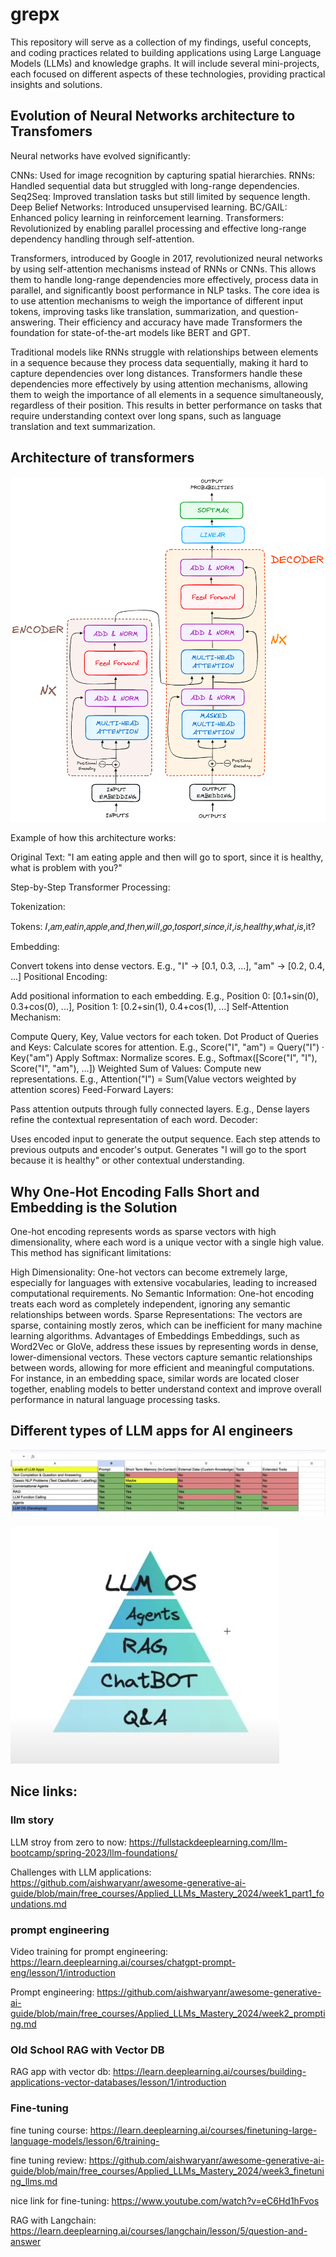# grepx

This repository will serve as a collection of my findings, useful concepts, and coding practices related to building applications using Large Language Models (LLMs) and knowledge graphs. It will include several mini-projects, each focused on different aspects of these technologies, providing practical insights and solutions.

## Evolution of Neural Networks architecture to Transfomers

Neural networks have evolved significantly:

CNNs: Used for image recognition by capturing spatial hierarchies.
RNNs: Handled sequential data but struggled with long-range dependencies.
Seq2Seq: Improved translation tasks but still limited by sequence length.
Deep Belief Networks: Introduced unsupervised learning.
BC/GAIL: Enhanced policy learning in reinforcement learning.
Transformers: Revolutionized by enabling parallel processing and effective long-range dependency handling through self-attention.


Transformers, introduced by Google in 2017, revolutionized neural networks by using self-attention mechanisms instead of RNNs or CNNs. This allows them to handle long-range dependencies more effectively, process data in parallel, and significantly boost performance in NLP tasks. The core idea is to use attention mechanisms to weigh the importance of different input tokens, improving tasks like translation, summarization, and question-answering. Their efficiency and accuracy have made Transformers the foundation for state-of-the-art models like BERT and GPT.


Traditional models like RNNs struggle with relationships between elements in a sequence because they process data sequentially, making it hard to capture dependencies over long distances. Transformers handle these dependencies more effectively by using attention mechanisms, allowing them to weigh the importance of all elements in a sequence simultaneously, regardless of their position. This results in better performance on tasks that require understanding context over long spans, such as language translation and text summarization.


## Architecture of transformers


![Project Overview](pic/transformers.png)

Example of how this architecture works:

Original Text:
"I am eating apple and then will go to sport, since it is healthy, what is problem with you?"

Step-by-Step Transformer Processing:

Tokenization:

Tokens: 𝐼,𝑎𝑚,𝑒𝑎𝑡𝑖𝑛,𝑎𝑝𝑝𝑙𝑒,𝑎𝑛𝑑,𝑡ℎ𝑒𝑛,𝑤𝑖𝑙𝑙,𝑔𝑜,𝑡𝑜𝑠𝑝𝑜𝑟𝑡,𝑠𝑖𝑛𝑐𝑒,𝑖𝑡,𝑖𝑠,ℎ𝑒𝑎𝑙𝑡ℎ𝑦,𝑤ℎ𝑎𝑡,𝑖𝑠,it?

Embedding:

Convert tokens into dense vectors.
E.g., "I" -> [0.1, 0.3, ...], "am" -> [0.2, 0.4, ...]
Positional Encoding:

Add positional information to each embedding.
E.g., Position 0: [0.1+sin(0), 0.3+cos(0), ...], Position 1: [0.2+sin(1), 0.4+cos(1), ...]
Self-Attention Mechanism:

Compute Query, Key, Value vectors for each token.
Dot Product of Queries and Keys: Calculate scores for attention.
E.g., Score("I", "am") = Query("I") · Key("am")
Apply Softmax: Normalize scores.
E.g., Softmax([Score("I", "I"), Score("I", "am"), ...])
Weighted Sum of Values: Compute new representations.
E.g., Attention("I") = Sum(Value vectors weighted by attention scores)
Feed-Forward Layers:

Pass attention outputs through fully connected layers.
E.g., Dense layers refine the contextual representation of each word.
Decoder:

Uses encoded input to generate the output sequence.
Each step attends to previous outputs and encoder's output.
Generates "I will go to the sport because it is healthy" or other contextual understanding.

## Why One-Hot Encoding Falls Short and Embedding is the Solution

One-hot encoding represents words as sparse vectors with high dimensionality, where each word is a unique vector with a single high value. This method has significant limitations:

High Dimensionality: One-hot vectors can become extremely large, especially for languages with extensive vocabularies, leading to increased computational requirements.
No Semantic Information: One-hot encoding treats each word as completely independent, ignoring any semantic relationships between words.
Sparse Representations: The vectors are sparse, containing mostly zeros, which can be inefficient for many machine learning algorithms.
Advantages of Embeddings
Embeddings, such as Word2Vec or GloVe, address these issues by representing words in dense, lower-dimensional vectors. These vectors capture semantic relationships between words, allowing for more efficient and meaningful computations. For instance, in an embedding space, similar words are located closer together, enabling models to better understand context and improve overall performance in natural language processing tasks.

## Different types of LLM apps for AI engineers

![LLM apps](pic/AIEngineeringtable.jpeg)

![LLM apps](pic/llmapps.jpeg)


## Nice links:

### llm story
LLM stroy from zero to now: https://fullstackdeeplearning.com/llm-bootcamp/spring-2023/llm-foundations/

Challenges with LLM applications: https://github.com/aishwaryanr/awesome-generative-ai-guide/blob/main/free_courses/Applied_LLMs_Mastery_2024/week1_part1_foundations.md

### prompt engineering
Video training for prompt engineering: https://learn.deeplearning.ai/courses/chatgpt-prompt-eng/lesson/1/introduction

Prompt engineering:  https://github.com/aishwaryanr/awesome-generative-ai-guide/blob/main/free_courses/Applied_LLMs_Mastery_2024/week2_prompting.md

### Old School RAG with Vector DB
RAG app with vector db: https://learn.deeplearning.ai/courses/building-applications-vector-databases/lesson/1/introduction

### Fine-tuning
fine tuning course:  https://learn.deeplearning.ai/courses/finetuning-large-language-models/lesson/6/training-

fine tuning review:  https://github.com/aishwaryanr/awesome-generative-ai-guide/blob/main/free_courses/Applied_LLMs_Mastery_2024/week3_finetuning_llms.md

nice link for fine-tuning: https://www.youtube.com/watch?v=eC6Hd1hFvos

RAG with Langchain: https://learn.deeplearning.ai/courses/langchain/lesson/5/question-and-answer


